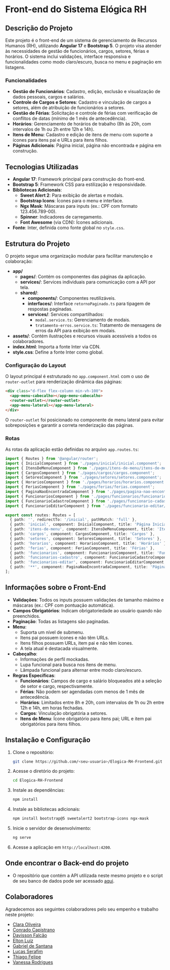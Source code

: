 # Front-end do Sistema Elógica RH

## Descrição do Projeto
Este projeto é o front-end de um sistema de gerenciamento de Recursos Humanos (RH), utilizando **Angular 17** e **Bootstrap 5**. O projeto visa atender às necessidades de gestão de funcionários, cargos, setores, férias e horários. O sistema inclui validações, interface responsiva e funcionalidades como modo claro/escuro, busca no menu e paginação em listagens.

### Funcionalidades
- **Gestão de Funcionários**: Cadastro, edição, exclusão e visualização de dados pessoais, cargos e salários.
- **Controle de Cargos e Setores**: Cadastro e vinculação de cargos a setores, além de atribuição de funcionários a setores.
- **Gestão de Férias**: Solicitação e controle de férias com verificação de conflitos de datas (mínimo de 1 mês de antecedência).
- **Horários**: Gerenciamento de horários de trabalho (8h às 20h, com intervalos de 1h ou 2h entre 12h e 14h).
- **Itens de Menu**: Cadastro e edição de itens de menu com suporte a ícones para itens pai e URLs para itens filhos.
- **Páginas Adicionais**: Página inicial, página não encontrada e página em construção.

## Tecnologias Utilizadas
- **Angular 17**: Framework principal para construção do front-end.
- **Bootstrap 5**: Framework CSS para estilização e responsividade.
- **Bibliotecas Adicionais**:
  - **Sweet Alert 2**: Para exibição de alertas e modais.
  - **Bootstrap Icons**: Ícones para o menu e interface.
  - **Ngx Mask**: Máscaras para inputs (ex.: CPF com formato 123.456.789-00).
  - **Spinner**: Indicadores de carregamento.
  - **Font Awesome** (via CDN): Ícones adicionais.
- **Fonte**: Inter, definida como fonte global no `style.css`.

## Estrutura do Projeto
O projeto segue uma organização modular para facilitar manutenção e colaboração:

- **app/**
  - **pages/**: Contém os componentes das páginas da aplicação.
  - **services/**: Services individuais para comunicação com a API por tela.
  - **shared/**:
    - **components/**: Componentes reutilizáveis.
    - **interfaces/**: Interface `retornoPaginado.ts` para tipagem de respostas paginadas.
    - **services/**: Services compartilhados:
      - `modal.service.ts`: Gerenciamento de modais.
      - `tratamento-erros.service.ts`: Tratamento de mensagens de erros da API para exibição em modais.
- **assets/**: Contém ilustrações e recursos visuais acessíveis a todos os colaboradores.
- **index.html**: Importa a fonte Inter via CDN.
- **style.css**: Define a fonte Inter como global.

### Configuração do Layout
O layout principal é estruturado no `app.component.html` com o uso de `router-outlet` para renderização dinâmica das páginas:

```html
<div class="d-flex flex-column min-vh-100">
  <app-menu-cabecalho></app-menu-cabecalho>
  <router-outlet></router-outlet>
  <app-menu-lateral></app-menu-lateral>
</div>
```

O `router-outlet` foi posicionado no componente de menu lateral para evitar sobreposições e garantir a correta renderização das páginas.

### Rotas
As rotas da aplicação estão definidas no arquivo `app.routes.ts`:

```typescript
import { Routes } from '@angular/router';
import { InicialComponent } from './pages/inicial/inicial.component';
import { ItensDeMenuComponent } from './pages/itens-de-menu/itens-de-menu.component';
import { CargosComponent } from './pages/cargos/cargos.component';
import { SetoresComponent } from './pages/setores/setores.component';
import { HorariosComponent } from './pages/horarios/horarios.component';
import { FeriasComponent } from './pages/ferias/ferias.component';
import { PaginaNaoEncontradaComponent } from './pages/pagina-nao-encontrada/pagina-nao-encontrada.component';
import { FuncionariosComponent } from './pages/funcionarios/funcionarios.component';
import { FuncionarioCadastroComponent } from './pages/funcionario-cadastro/funcionario-cadastro.component';
import { FuncionarioEditarComponent } from './pages/funcionario-editar/funcionario-editar.component';

export const routes: Routes = [
  { path: '', redirectTo: '/inicial', pathMatch: 'full' },
  { path: 'inicial', component: InicialComponent, title: 'Página Inicial' },
  { path: 'itens-de-menu', component: ItensDeMenuComponent, title: 'Itens de Menu' },
  { path: 'cargos', component: CargosComponent, title: 'Cargos' },
  { path: 'setores', component: SetoresComponent, title: 'Setores' },
  { path: 'horarios', component: HorariosComponent, title: 'Horários' },
  { path: 'ferias', component: FeriasComponent, title: 'Férias' },
  { path: 'funcionarios', component: FuncionariosComponent, title: 'Funcionários' },
  { path: 'funcionarios-cadastro', component: FuncionarioCadastroComponent, title: 'Funcionário Cadastro' },
  { path: 'funcionarios-editar', component: FuncionarioEditarComponent, title: 'Funcionário Editar' },
  { path: '**', component: PaginaNaoEncontradaComponent, title: 'Página não encontrada' },
];
```

## Informações sobre o Front-End
- **Validações**: Todos os inputs possuem validações de tamanho máximo e máscaras (ex.: CPF com pontuação automática).
- **Campos Obrigatórios**: Indicam obrigatoriedade ao usuário quando não preenchidos.
- **Paginação**: Todas as listagens são paginadas.
- **Menu**:
  - Suporta um nível de submenu.
  - Itens pai possuem ícones e não têm URLs.
  - Itens filhos possuem URLs, item pai e não têm ícones.
  - A tela atual é destacada visualmente.
- **Cabeçalho**:
  - Informações de perfil mockadas.
  - Lupa funcional para busca nos itens de menu.
  - Lâmpada funcional para alternar entre modo claro/escuro.
- **Regras Específicas**:
  - **Funcionários**: Campos de cargo e salário bloqueados até a seleção de setor e cargo, respectivamente.
  - **Férias**: Não podem ser agendadas com menos de 1 mês de antecedência.
  - **Horários**: Limitados entre 8h e 20h, com intervalos de 1h ou 2h entre 12h e 14h, em horas fechadas.
  - **Cargos**: Vinculação obrigatória a setores.
  - **Itens de Menu**: Ícone obrigatório para itens pai; URL e item pai obrigatórios para itens filhos.

## Instalação e Configuração
1. Clone o repositório:
   ```bash
   git clone https://github.com/<seu-usuario>/Elogica-RH-Frontend.git
   ```
2. Acesse o diretório do projeto:
   ```bash
   cd Elogica-RH-Frontend
   ```
3. Instale as dependências:
   ```bash
   npm install
   ```
4. Instale as bibliotecas adicionais:
   ```bash
   npm install bootstrap@5 sweetalert2 bootstrap-icons ngx-mask
   ```
5. Inicie o servidor de desenvolvimento:
   ```bash
   ng serve
   ```
6. Acesse a aplicação em `http://localhost:4200`.

## Onde encontrar o Back-end do projeto
- O repositório que contém a API utilizada neste mesmo projeto e o script de seu banco de dados pode ser acessado [aqui](https://github.com/GabrieldSantana/Elogica-RH-Backend).

## Colaboradores
Agradecemos aos seguintes colaboradores pelo seu empenho e trabalho neste projeto:
- [Clara Oliveira](https://github.com/mclaraoliveira)
- [Conrado Capistrano](https://github.com/ConradoCapistrano)
- [Davisson Falcão](https://github.com/DavissonJr)
- [Elton Luiz](https://github.com/eltonluiz178)
- [Gabriel de Santana](https://github.com/gabrieldsantana)
- [Lucas Serafim](https://github.com/LucasSerafim147)
- [Thiago Felipe](https://github.com/thiagotfsilva)
- [Vanessa Rodrigues](https://github.com/Vanvrs)
